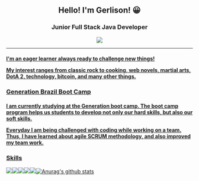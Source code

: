 <center>
  <h2> Hello! I'm Gerlison! 😀 </h2>
  <h3> Junior Full Stack Java Developer </h3>
  <a href = "https://www.linkedin.com/in/gerlison-timoteo"><img src="https://img.shields.io/badge/linkedin-%230077B5.svg?&style=for-the-badge&logo=linkedin&logoColor=white" />
  </center>
  <hr>
  <h4> <p>I'm an eager learner always ready to challenge new things!</p>
  <p> My interest ranges from classic rock to cooking, web novels, martial arts, DotA 2, technology, bitcoin, and many other things. </p></h4>
  
  <h3>Generation Brazil Boot Camp</h3>
  <h4><p> I am currently studying at the Generation boot camp. The boot camp program helps us students to develop not only our hard skills, but also our soft skills.</p>
  <p> Everyday I am being challenged with coding while working on a team. Thus, I have learned about agile SCRUM methodology, and also improved my team work.</p></h4>

<h3> Skills </h3>
<img src="https://img.shields.io/badge/java-%23ED8B00.svg?&style=for-the-badge&logo=java&logoColor=white" /><img src="https://img.shields.io/badge/spring%20-%236DB33F.svg?&style=for-the-badge&logo=spring&logoColor=white" /><img src="https://img.shields.io/badge/mysql-%2300f.svg?&style=for-the-badge&logo=mysql&logoColor=white"/><img src="https://img.shields.io/badge/angular%20-%23DD0031.svg?&style=for-the-badge&logo=angular&logoColor=white"/><img src="https://img.shields.io/badge/bootstrap%20-%23563D7C.svg?&style=for-the-badge&logo=bootstrap&logoColor=white"/><img src=""

[![Anurag's github stats](https://github-readme-stats.vercel.app/api?username=gerlisontimoteo)](https://github.com/anuraghazra/github-readme-stats)






